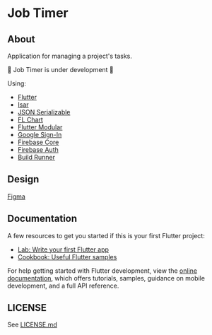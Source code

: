 # Job Timer

## About

Application for managing a project's tasks.

🚧 Job Timer is under development 🚧

Using:

- [Flutter](https://flutter.dev)
- [Isar](https://pub.dev/packages/isar)
- [JSON Serializable](https://pub.dev/packages/json_serializable)
- [FL Chart](https://pub.dev/packages/fl_chart)
- [Flutter Modular](https://pub.dev/packages/flutter_modular)
- [Google Sign-In](https://pub.dev/packages/google_sign_in)
- [Firebase Core](https://pub.dev/packages/firebase_core)
- [Firebase Auth](https://pub.dev/packages/firebase_auth)
- [Build Runner](https://pub.dev/packages/build_runner)

## Design

[Figma](https://www.figma.com/file/eJK6AHqHXEAurdkDmvPdF2/Job-Timer?node-id=0%3A1)

## Documentation

A few resources to get you started if this is your first Flutter project:

- [Lab: Write your first Flutter app](https://docs.flutter.dev/get-started/codelab)
- [Cookbook: Useful Flutter samples](https://docs.flutter.dev/cookbook)

For help getting started with Flutter development, view the
[online documentation](https://docs.flutter.dev/), which offers tutorials,
samples, guidance on mobile development, and a full API reference.

## LICENSE

See [LICENSE.md](LICENSE.md)
